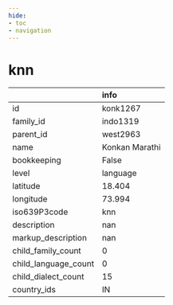 ```yaml
---
hide:
- toc
- navigation
---
```

# knn
|                      | info           |
|:---------------------|:---------------|
| id                   | konk1267       |
| family_id            | indo1319       |
| parent_id            | west2963       |
| name                 | Konkan Marathi |
| bookkeeping          | False          |
| level                | language       |
| latitude             | 18.404         |
| longitude            | 73.994         |
| iso639P3code         | knn            |
| description          | nan            |
| markup_description   | nan            |
| child_family_count   | 0              |
| child_language_count | 0              |
| child_dialect_count  | 15             |
| country_ids          | IN             |